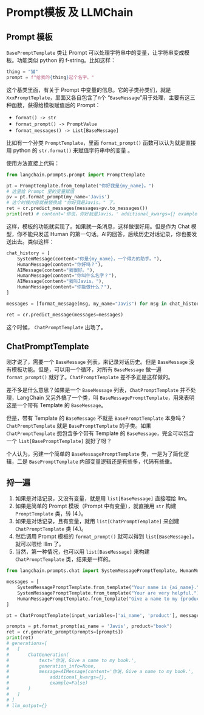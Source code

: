 # Prompt模板 及 LLMChain

## Prompt 模板

`BasePromptTemplate` 类让 Prompt 可以处理字符串中的变量，让字符串变成模板。功能类似 python 的 f-string。比如这样：

```python 3
thing = "猫"
prompt = f"给我的{thing}起个名字。"
```
这个基类里面，有关于 Prompt 中变量的信息。它的子类孙类们，就是 `XxxPromptTeplate`，里面又各自包含了n个 “`BaseMessage`”用于处理，主要有这三种函数，获得给模板赋值后的 Prompt：
* `format() -> str`
* `format_prompt() -> PromptValue`
* `format_messages() -> List[BaseMessage]`

比如有一个孙类 `PromptTemplate`，里面 `format_prompt()` 函数可以认为就是直接用 python 的 `str.format()` 来赋值字符串中的变量 。

使用方法直接上代码：

```python 3
from langchain.prompts.prompt import PromptTemplate

pt = PromptTemplate.from_template("你好我是{my_name}。")
# 这里给 Prompt 里的变量赋值
pv = pt.format_prompt(my_name='Javis')
# 这个时候内容就被替换成 "你好我是Javis。" 了。
ret = cr.predict_messages(messages=pv.to_messages())
print(ret) # content='你说，你好我是Javis。' additional_kwargs={} example=False
```
这样，模板的功能就实现了。如果就一条消息，这样做很好用。但是作为 Chat 模型，你不能只发送 Human 的第一句话。AI的回答，后续历史对话记录，你也要发送出去。类似这样：

```python 3
chat_history = [
	SystemMessage(content="你是{my_name}，一个得力的助手。"),
	HumanMessage(content="你好吗？"),
	AIMessage(content="我很好。"),
	HumanMessage(content="你叫什么名字？"),
	AIMessage(content="我叫Javis。"),
	HumanMessage(content="你能做什么？"),
]

messages = [format_message(msg, my_name="Javis") for msg in chat_history]

ret = cr.predict_message(messages=messages)
```

这个时候， `ChatPromptTemplate` 出场了。

## ChatPromptTemplate

刚才说了，需要一个 `BaseMessage` 列表，来记录对话历史。但是 `BaseMessage` 没有模板功能。但是，可以用一个循环，对所有 `BaseMessage` 做一遍 `format_prompt()` 就好了。`ChatPromptTemplate` 差不多正是这样做的。

差不多是什么意思？如果是一个 `BaseMessage` 列表，`ChatPromptTemplate` 并不处理，LangChain 又另外搞了一个类，叫 `BaseMessagePromptTemplate`，用来表明这是一个带有 Template 的 `BaseMessage`。

但是，带有 Template 的 `BaseMessage` 不就是 `BasePromptTemplate` 本身吗？`ChatPromptTemplate` 就是 `BasePromptTemplate` 的子类。如果 `ChatPromptTemplate` 想包含多个带有 Template 的 `BaseMessage`，完全可以包含一个 `list[BasePromptTemplate]` 就好了呀？

个人认为，另建一个简单的 `BaseMessagePromptTemplate` 类，一是为了简化逻辑，二是 `BasePromptTemplate` 内部变量逻辑还是有些多，代码有些重。

## 捋一遍

1. 如果是对话记录，又没有变量，就是用 `list[BaseMessage]` 直接喂给 llm。  
2. 如果是简单的 Prompt 模板（Prompt 中有变量），就直接用 `str` 构建 `PromptTemplate` 类，转 (4.)。
3. 如果是对话记录，且有变量，就用 `list[ChatPromptTemplate]` 来创建 `ChatPromptTemplate` 类 (4.)。
4. 然后调用 Prompt 模板的 `format_prompt()` 就可以得到 `list[BaseMessage]`，就可以喂给 lllm 了。
5. 当然，第一种情况，也可以用 `list[BaseMessage]` 来构建 `ChatPromptTemplate` 类，结果是一样的。

```python 3
from langchain.prompts.chat import SystemMessagePromptTemplate, HumanMessagePromptTemplate

messages = [
	SystemMessagePromptTemplate.from_template("Your name is {ai_name}."),
	SystemMessagePromptTemplate.from_template("Your are very helpful."),
	HumanMessagePromptTemplate.from_template("Give a name to my {product}."),
]

pt = ChatPromptTemplate(input_variables=['ai_name', 'product'], messages=messages)

prompts = pt.format_prompt(ai_name = 'Javis', product="book")
ret = cr.generate_prompt(prompts=[prompts])
print(ret)
# generations=[
#   [
#       ChatGeneration(
#           text='你说，Give a name to my book.', 
#           generation_info=None,
#           message=AIMessage(content='你说，Give a name to my book.', 
#               additional_kwargs={}, 
#               example=False)
#       )
#   ]
# ] 
# llm_output={}
```



